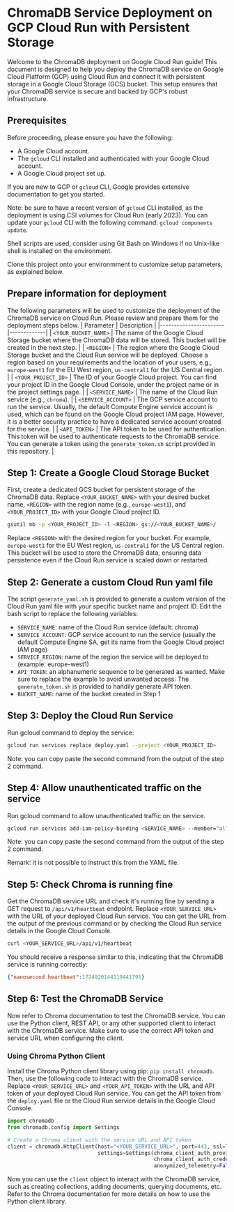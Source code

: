 # ChromaDB Service Deployment on GCP Cloud Run with Persistent Storage

Welcome to the ChromaDB deployment on Google Cloud Run guide! This document is designed to help you deploy the ChromaDB service on Google Cloud Platform (GCP) using Cloud Run and connect it with persistent storage in a Google Cloud Storage (GCS) bucket. This setup ensures that your ChromaDB service is secure and backed by GCP's robust infrastructure.


## Prerequisites

Before proceeding, please ensure you have the following:

- A Google Cloud account.
- The `gcloud` CLI installed and authenticated with your Google Cloud account.
- A Google Cloud project set up.

If you are new to GCP or `gcloud` CLI, Google provides extensive documentation to get you started.

Note: be sure to have a recent version of `gcloud` CLI installed, as the deployment is using CSI volumes for Cloud Run (early 2023). You can update your `gcloud` CLI with the following command: `gcloud components update`.

Shell scripts are used, consider using Git Bash on Windows if no Unix-like shell is installed on the environment.

Clone this project onto your environmment to customize setup parameters, as explained below.


## Prepare information for deployment

The following parameters will be used to customize the deployment of the ChromaDB service on Cloud Run. Please review and prepare them for the deployment steps below.
| Parameter             | Description |
|-----------------------|-------------|
| `<YOUR_BUCKET_NAME>`  | The name of the Google Cloud Storage bucket where the ChromaDB data will be stored. This bucket will be created in the next step. |
| `<REGION>`            | The region where the Google Cloud Storage bucket and the Cloud Run service will be deployed. Choose a region based on your requirements and the location of your users, e.g., `europe-west1` for the EU West region, `us-central1` for the US Central region. |
| `<YOUR_PROJECT_ID>`   | The ID of your Google Cloud project. You can find your project ID in the Google Cloud Console, under the project name or in the project settings page. |
| `<SERVICE_NAME>`      | The name of the Cloud Run service (e.g., `chroma`). |
| `<SERVICE_ACCOUNT>`   | The GCP service account to run the service. Usually, the default Compute Engine service account is used, which can be found on the Google Cloud project IAM page. However, it is a better security practice to have a dedicated service account created for the service. |
| `<API_TOKEN>`         | The API token to be used for authentication. This token will be used to authenticate requests to the ChromaDB service. You can generate a token using the `generate_token.sh` script provided in this repository. |


## Step 1: Create a Google Cloud Storage Bucket

First, create a dedicated GCS bucket for persistent storage of the ChromaDB data. Replace `<YOUR_BUCKET_NAME>` with your desired bucket name, `<REGION>` with the region name (e.g., `europe-west1`), and `<YOUR_PROJECT_ID>` with your Google Cloud project ID.

```bash
gsutil mb -p <YOUR_PROJECT_ID> -l <REGION> gs://<YOUR_BUCKET_NAME>/
```

Replace `<REGION>` with the desired region for your bucket. For example, `europe-west1` for the EU West region, `us-central1` for the US Central region. This bucket will be used to store the ChromaDB data, ensuring data persistence even if the Cloud Run service is scaled down or restarted.


## Step 2: Generate a custom Cloud Run yaml file

The script `generate_yaml.sh` is provided to generate a custom version of the Cloud Run yaml file with your specific bucket name and project ID. Edit the bash script to replace the following variables:
- `SERVICE_NAME`: name of the Cloud Run service (default: chroma)
- `SERVICE_ACCOUNT`: GCP service account to run the service (usually the default Compute Engine SA, get its name from the Google Cloud project IAM page)
- `SERVICE_REGION`: name of the region the service will be deployed to (example: europe-west1)
- `API_TOKEN`: an alphanumeric sequence to be generated as wanted. Make sure to replace the example to avoid unwanted access. The `generate_token.sh` is provided to handily generate API token.
- `BUCKET_NAME`: name of the bucket created in Step 1


## Step 3: Deploy the Cloud Run Service

Run gcloud command to deploy the service:
```bash
gcloud run services replace deploy.yaml --project <YOUR_PROJECT_ID>
```
Note: you can copy paste the second command from the output of the step 2 command.


## Step 4: Allow unauthenticated traffic on the service

Run gcloud command to allow unauthenticated traffic on the service.
```bash
gcloud run services add-iam-policy-binding <SERVICE_NAME> --member="allUsers" --role="roles/run.invoker" --region=<REGION> --project=<YOUR_PROJECT_ID>
```
Note: you can copy paste the second command from the output of the step 2 command.

Remark: it is not possible to instruct this from the YAML file.


## Step 5: Check Chroma is running fine

Get the ChromaDB service URL and check it's running fine by sending a GET request to `/api/v1/heartbeat` endpoint. Replace `<YOUR_SERVICE_URL>` with the URL of your deployed Cloud Run service. You can get the URL from the output of the previous command or by checking the Cloud Run service details in the Google Cloud Console.

```bash
curl <YOUR_SERVICE_URL>/api/v1/heartbeat
```

You should receive a response similar to this, indicating that the ChromaDB service is running correctly:
```json
{"nanosecond heartbeat":1724920144119441795}
```


## Step 6: Test the ChromaDB Service

Now refer to Chroma documentation to test the ChromaDB service. You can use the Python client, REST API, or any other supported client to interact with the ChromaDB service. Make sure to use the correct API token and service URL when configuring the client.

### Using Chroma Python Client

Install the Chroma Python client library using pip: `pip install chromadb`. Then, use the following code to interact with the ChromaDB service. Replace `<YOUR_SERVICE_URL>` and `<YOUR_API_TOKEN>` with the URL and API token of your deployed Cloud Run service. You can get the API token from the `deploy.yaml` file or the Cloud Run service details in the Google Cloud Console.

```python	
import chromadb
from chromadb.config import Settings

# Create a Chroma client with the service URL and API token
client = chromadb.HttpClient(host="<YOUR_SERVICE_URL>", port=443, ssl=True,
                             settings=Settings(chroma_client_auth_provider="chromadb.auth.token_authn.TokenAuthClientProvider",
                                               chroma_client_auth_credentials="abcdefghijklmnopqrstuvwxyz",
                                               anonymized_telemetry=False))
```

Now you can use the `client` object to interact with the ChromaDB service, such as creating collections, adding documents, querying documents, etc. Refer to the Chroma documentation for more details on how to use the Python client library.
